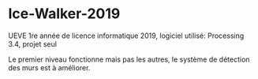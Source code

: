 # Ice-Walker-2019
UEVE 1re année de licence informatique 2019, logiciel utilisé: Processing 3.4, projet seul

Le premier niveau fonctionne mais pas les autres, le système de détection des murs est à améliorer.
